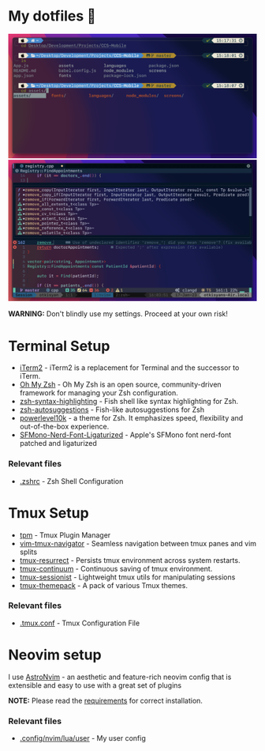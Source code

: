 # My dotfiles 💾
![oh-my-zsh screenshot](./images/terminal.png)
![astronvim screenshot](./images/astronvim.png)

**WARNING:** Don't blindly use my settings. Proceed at your own risk!

# Terminal Setup
- [iTerm2](https://iterm2.com/) - iTerm2 is a replacement for Terminal and the successor to iTerm.
- [Oh My Zsh](https://ohmyz.sh/) - Oh My Zsh is an open source, community-driven framework for managing your Zsh configuration.
- [zsh-syntax-highlighting](https://github.com/zsh-users/zsh-syntax-highlighting) - Fish shell like syntax highlighting for Zsh.
- [zsh-autosuggestions](https://github.com/zsh-users/zsh-autosuggestions) - Fish-like autosuggestions for Zsh
- [powerlevel10k](https://github.com/romkatv/powerlevel10k) - a theme for Zsh. It emphasizes speed, flexibility and out-of-the-box experience.
- [SFMono-Nerd-Font-Ligaturized](https://github.com/shaunsingh/SFMono-Nerd-Font-Ligaturized) - Apple's SFMono font nerd-font patched and ligaturized

### Relevant files
- [.zshrc](.zshrc) - Zsh Shell Configuration

# Tmux Setup
- [tpm](https://github.com/tmux-plugins/tpm) - Tmux Plugin Manager
- [vim-tmux-navigator](https://github.com/christoomey/vim-tmux-navigator) - Seamless navigation between tmux panes and vim splits
- [tmux-resurrect](https://github.com/tmux-plugins/tmux-resurrect) - Persists tmux environment across system restarts.
- [tmux-continuum](https://github.com/tmux-plugins/tmux-continuum) - Continuous saving of tmux environment.
- [tmux-sessionist](https://github.com/tmux-plugins/tmux-sessionist) - Lightweight tmux utils for manipulating sessions
- [tmux-themepack](https://github.com/jimeh/tmux-themepack) - A pack of various Tmux themes. 

### Relevant files
- [.tmux.conf](.tmux.conf) - Tmux Configuration File

# Neovim setup
I use [AstroNvim](https://github.com/AstroNvim/AstroNvim) - an aesthetic and feature-rich neovim config that is extensible and easy to use with a great set of plugins

**NOTE:** Please read the [requirements](https://github.com/AstroNvim/AstroNvim#-requirements) for correct installation.

### Relevant files
- [.config/nvim/lua/user](.config/nvim/lua/user) - My user config
